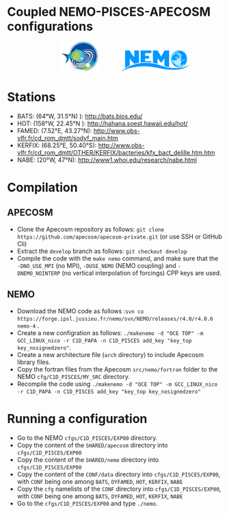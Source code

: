 Coupled NEMO-PISCES-APECOSM configurations
=================================================

<div align="center">
  <img src="https://github.com/apecosm/apecosm-pisces-1d/blob/master/images/logo_apecosm_sanstexte_rvb_300dpi.png?token=AHYKVT3EE3WLFVG4BTLN3RS7OG3CS" height=70 hspace=50>
  <img src="https://github.com/apecosm/apecosm-pisces-1d/blob/master/images/NEMO_logo.png" height=50>
</div>

# Stations

- BATS: (64°W, 31.5°N) ): http://bats.bios.edu/
- HOT: (158°W, 22.45°N ): http://hahana.soest.hawaii.edu/hot/ 
- FAMED: (7.52°E, 43.27°N): http://www.obs-vlfr.fr/cd_rom_dmtt/sodyf_main.htm
- KERFIX: (68.25°E, 50.40°S): http://www.obs-vlfr.fr/cd_rom_dmtt/OTHER/KERFIX/bacteries/kfx_bact_delille.htm.htm
- NABE: (20°W, 47°N): http://www1.whoi.edu/research/nabe.html

# Compilation

## APECOSM

- Clone the Apecosm repository as follows: `git clone https://github.com/apecosm/apecosm-private.git` (or use SSH or GitHub Cli)
- Extract the `develop` branch as follows: `git checkout develop`
- Compile the code with the `make nemo` command, and make sure that the `-DNO_USE_MPI` (no MPI), `-DUSE_NEMO` (NEMO coupling) and `-DNEMO_NOINTERP` (no vertical interpolation of forcings) CPP keys are used.

## NEMO

- Download the NEMO code as follows :`svn co https://forge.ipsl.jussieu.fr/nemo/svn/NEMO/releases/r4.0/r4.0.6 nemo-4` .
- Create a new configration as follows: `./makenemo -d "OCE TOP" -m GCC_LINUX_nico -r C1D_PAPA -n C1D_PISCES add_key "key_top key_nosignedzero"`.
- Create a new architecture file (`arch` directory) to include Apecosm library files.
- Copy the fortran files from the Apecosm `src/nemo/fortran` folder to the NEMO `cfg/C1D_PISCES/MY_SRC` directory.
- Recompile the code using `./makenemo -d "OCE TOP" -m GCC_LINUX_nico -r C1D_PAPA -n C1D_PISCES add_key "key_top key_nosignedzero"`

# Running a configuration

- Go to the NEMO `cfgs/C1D_PISCES/EXP00` directory.
- Copy the content of the `SHARED/apecosm` directory into `cfgs/C1D_PISCES/EXP00`
- Copy the content of the `SHARED/nemo` directory into `cfgs/C1D_PISCES/EXP00`
- Copy the content of the `CONF/data` directory into `cfgs/C1D_PISCES/EXP00`, with `CONF` being one among `BATS`, `DYFAMED`, `HOT`, `KERFIX`, `NABE`
- Copy the `cfg` namelists of the `CONF` directory into `cfgs/C1D_PISCES/EXP00`, with `CONF` being one among `BATS`, `DYFAMED`, `HOT`, `KERFIX`, `NABE`
- Go to the `cfgs/C1D_PISCES/EXP00` and type `./nemo`.
